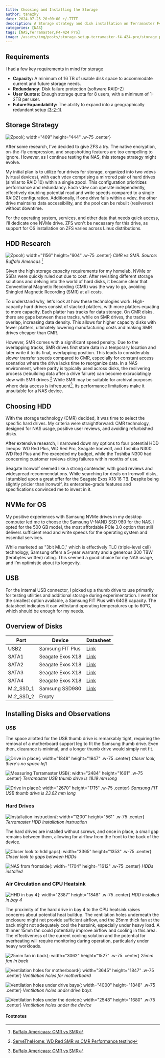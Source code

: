 ```yaml
---
title: Choosing and Installing the Storage
author: tanezky
date: 2024-07-25 20:00:00 +/-TTTT
description: A Storage strategy and disk installation on Terramaster F4-424 Pro NAS device
categories: [NAS]
tags: [NAS,Terramaster,F4-424 Pro]
image: /assets/img/posts/storage-setup-terramaster-f4-424-pro/storage_post.jpg
---
```



## Requirements
I had a few key requirements in mind for storage

- **Capacity:** A minimum of 16 TB of usable disk space to accommodate current and future storage needs.
- **Redundancy:** Disk failure protection (software RAID-Z)
- **User Quotas:** Enough storage quota for 8 users, with a minimum of 1-2TB per user.
- **Future Expandability:** The ability to expand into a geographically redundant setup [(3-2-1)](https://www.backblaze.com/blog/the-3-2-1-backup-strategy/).

## Storage Strategy
![Zpool](/assets/img/posts/storage-setup-terramaster-f4-424-pro/disk-layout.png){: width="409" height="444" .w-75 .center}

After some research, I've decided to give ZFS a try. The native encryption, on-the-fly compression, and snapshotting features are too compelling to ignore. However, as I continue testing the NAS, this storage strategy might evolve.

My initial plan is to utilize four drives for storage, organized into two vdevs (virtual devices), with each vdev comprising a mirrored pair of hard drives (similar to RAID 10) within a single zpool. This configuration prioritizes performance and redundancy. Each vdev can operate independently, effectively doubling potential read and write speeds compared to a single RAIDZ1 configuration. Additionally, if one drive fails within a vdev, the other drive maintains data accessibility, and the pool can be rebuilt (resilvered) without downtime.

For the operating system, services, and other data that needs quick access, I'll dedicate one NVMe drive. ZFS won't be necessary for this drive, as support for OS installation on ZFS varies across Linux distributions.


## HDD Research
![Zpool](/assets/img/posts/storage-setup-terramaster-f4-424-pro/Traditional-HD-vs-SMR-HD.jpg){: width="1156" height="604" .w-75 .center}
_CMR vs SMR. Source: Buffalo Americas [^fn1]_

Given the high storage capacity requirements for my homelab, NVMe or SSDs were quickly ruled out due to cost. After revisiting different storage solutions and delving into the world of hard disks, it became clear that Conventional Magnetic Recording (CMR) was the way to go, avoiding Shingled Magnetic Recording (SMR) at all costs.

To understand why, let's look at how these technologies work. High-capacity hard drives consist of stacked platters, with more platters equating to more capacity. Each platter has tracks for data storage. On CMR disks, there are gaps between these tracks, while on SMR drives, the tracks overlap, increasing data density. This allows for higher capacity disks with fewer platters, ultimately lowering manufacturing costs and making SMR drives cheaper than CMR.  

However, SMR comes with a significant speed penalty. Due to the overlapping tracks, SMR drives first store data in a temporary location and later write it to its final, overlapping position. This leads to considerably slower transfer speeds compared to CMR, especially for constant access scenarios where the drive lacks time to reorganize data. In a NAS environment, where parity is typically used across disks, the resilvering process (rebuilding data after a drive failure) can become excruciatingly slow with SMR drives.[^fn2] While SMR may be suitable for archival purposes where data access is infrequent[^fn1], its performance limitations make it unsuitable for a NAS device.


## Choosing HDD
With the storage technology (CMR) decided, it was time to select the specific hard drives. My criteria were straightforward: CMR technology, designed for NAS usage, positive user reviews, and avoiding refurbished disks.

After extensive research, I narrowed down my options to four potential HDD lineups: WD Red Plus, WD Red Pro, Seagate Ironwolf, and Toshiba N300. WD Red Plus and Pro exceeded my budget, while the Toshiba N300 had concerning customer reviews citing failures within months of use.

Seagate Ironwolf seemed like a strong contender, with good reviews and widespread recommendations. While searching for deals on Ironwolf disks, I stumbled upon a great offer for the Seagate Exos X18 16 TB. Despite being slightly pricier than Ironwolf, its enterprise-grade features and specifications convinced me to invest in it.


## NVMe for OS
My positive experiences with Samsung NVMe drives in my desktop computer led me to choose the Samsung V-NAND SSD 980 for the NAS. I opted for the 500 GB model, the most affordable PCIe 3.0 option that still delivers sufficient read and write speeds for the operating system and essential services.

While marketed as "3bit MLC," which is effectively TLC (triple-level cell) technology, Samsung offers a 5-year warranty and a generous 300 TBW (terabytes written) rating. This seemed a good choice for my NAS usage, and I'm optimistic about its longevity.


## USB
For the internal USB connector, I picked up a thumb drive to use primarily for testing utilities and additional storage during experimentation. I went for the smallest option available, a Samsung FIT Plus with 64GB capacity. The datasheet indicates it can withstand operating temperatures up to 60°C, which should be enough for my needs.


## Overview of Disks

| Port | Device | Datasheet |
| ---- | ------ | --------- |
| USB2 | Samsung FIT Plus | [Link](/assets/files/datasheets/samsung-fit-plus-datasheet.pdf) |
| SATA1 | Seagate Exos X18 | [Link](/assets/files/datasheets/exos-x18-channel-DS2045-1-2007GB-en_SG.pdf) |
| SATA2 | Seagate Exos X18 | [Link](/assets/files/datasheets/exos-x18-channel-DS2045-1-2007GB-en_SG.pdf) |
| SATA3 | Seagate Exos X18 | [Link](/assets/files/datasheets/exos-x18-channel-DS2045-1-2007GB-en_SG.pdf) |
| SATA4 | Seagate Exos X18 | [Link](/assets/files/datasheets/exos-x18-channel-DS2045-1-2007GB-en_SG.pdf) |
| M.2_SSD_1 | Samsung SSD980 | [Link](/assets/files/datasheets/Samsung_NVMe_SSD_980_Data_Sheet_Rev.1.1.pdf) |
| M.2_SSD_2 | Empty | |

## Installing Disks and Observations

### USB
The space allotted for the USB thumb drive is remarkably tight, requiring the removal of a motherboard support leg to fit the Samsung thumb drive. Even then, clearance is minimal, and a longer thumb drive would simply not fit.

![Drive in place](/assets/img/posts/storage-setup-terramaster-f4-424-pro/storage02.jpg){: width="1848" height="1947" .w-75 .center}
_Closer look, there's no space left_

![Measuring Terramaster USB](/assets/img/posts/storage-setup-terramaster-f4-424-pro/storage03.jpg){: width="2484" height="1661" .w-75 .center}
_Terramaster USB thumb drive is 18.19 mm long_

![Drive in place](/assets/img/posts/storage-setup-terramaster-f4-424-pro/storage04.jpg){: width="2670" height="1715" .w-75 .center}
_Samsung FIT USB thumb drive is 23.62 mm long_

### Hard Drives
![Installation instruction](/assets/img/posts/storage-setup-terramaster-f4-424-pro/storage05.jpg){: width="1200" height="561" .w-75 .center}
_Terramaster HDD installation instruction_

The hard drives are installed without screws, and once in place, a small gap remains between them, allowing for airflow from the front to the back of the device.

![Closer look to hdd gaps](/assets/img/posts/storage-setup-terramaster-f4-424-pro/storage06.jpg){: width="3365" height="1353" .w-75 .center}
_Closer look to gaps between HDDs_

![NAS from frontside](/assets/img/posts/storage-setup-terramaster-f4-424-pro/storage07.jpg){: width="1704" height="1612" .w-75 .center}
_HDDs installed_

### Air Circulation and CPU Heatsink

![HHD in bay 4](/assets/img/posts/storage-setup-terramaster-f4-424-pro/storage08.jpg){: width="2387" height="1848" .w-75 .center}
_HDD installed in bay 4_

The proximity of the hard drive in bay 4 to the CPU heatsink raises concerns about potential heat buildup. The ventilation holes underneath the enclosure might not provide sufficient airflow, and the 25mm thick fan at the back might not adequately cool the heatsink, especially under heavy load. A thinner 15mm fan could potentially improve airflow and cooling in this area. The effectiveness of the current cooling solution and the potential for overheating will require monitoring during operation, particularly under heavy workloads.

![25mm fan in back](/assets/img/posts/storage-setup-terramaster-f4-424-pro/storage09.jpg){: width="3062" height="1527" .w-75 .center}
_25mm fan in back_

![Ventilation holes for motherboard](/assets/img/posts/storage-setup-terramaster-f4-424-pro/storage10.jpg){: width="3645" height="1847" .w-75 .center}
_Ventilation holes for motherboard_

![Ventilation holes under drive bays](/assets/img/posts/storage-setup-terramaster-f4-424-pro/storage11.jpg){: width="4000" height="1848" .w-75 .center}
_Ventilation holes under drive bays_

![Ventilation holes under the device](/assets/img/posts/storage-setup-terramaster-f4-424-pro/storage12.jpg){: width="2548" height="1680" .w-75 .center}
_Ventilation holes under the device_


#### Footnotes

[^fn1]: [Buffalo Americaas: CMR vs SMR](https://www.buffalotech.com/resources/cmr-vs-smr-hard-drives-in-network-attached-storage-nas-msp)
[^fn2]: [ServeTheHome: WD Red SMR vs CMR Performance testing](https://www.servethehome.com/wd-red-smr-vs-cmr-tested-avoid-red-smr/2/)
